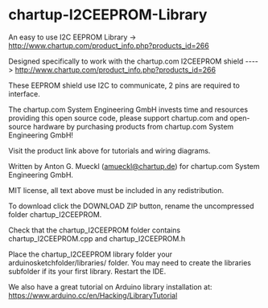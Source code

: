 # chartup-I2CEEPROM-Library
An easy to use I2C EEPROM Library -> http://www.chartup.com/product_info.php?products_id=266

Designed specifically to work with the chartup.com I2CEEPROM shield 
  ----> http://www.chartup.com/product_info.php?products_id=266


These EEPROM shield use I2C to communicate, 2 pins are required to interface.

The chartup.com System Engineering GmbH invests time and resources providing this open source code, please support chartup.com and open-source hardware by purchasing products from chartup.com System Engineering GmbH!

Visit the product link above for tutorials and wiring diagrams.

Written by Anton G. Mueckl (amueckl@chartup.de) for chartup.com System Engineering GmbH.

MIT license, all text above must be included in any redistribution.

To download click the DOWNLOAD ZIP button, rename the uncompressed folder chartup_I2CEEPROM.
 
Check that the chartup_I2CEEPROM folder contains chartup_I2CEEPROM.cpp and chartup_I2CEEPROM.h

Place the chartup_I2CEEPROM library folder your arduinosketchfolder/libraries/ folder. 
You may need to create the libraries subfolder if its your first library. Restart the IDE.

We also have a great tutorial on Arduino library installation at:
https://www.arduino.cc/en/Hacking/LibraryTutorial
